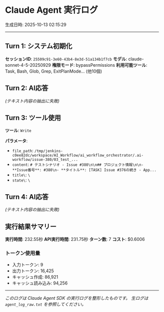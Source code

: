 # Claude Agent 実行ログ

生成日時: 2025-10-13 02:15:29

---

## Turn 1: システム初期化

**セッションID**: `25509c91-3e60-43b4-8e3d-51a134b1f7cb`
**モデル**: claude-sonnet-4-5-20250929
**権限モード**: bypassPermissions
**利用可能ツール**: Task, Bash, Glob, Grep, ExitPlanMode... (他10個)

## Turn 2: AI応答

*(テキスト内容の抽出に失敗)*

## Turn 3: ツール使用

**ツール**: `Write`

**パラメータ**:
- `file_path`: `/tmp/jenkins-c0ee82dc/workspace/AI_Workflow/ai_workflow_orchestrator/.ai-workflow/issue-380/03_test_...`
- `content`: `# テストシナリオ - Issue #380\n\n## プロジェクト情報\n\n- **Issue番号**: #380\n- **タイトル**: [TASK] Issue #376の続き - App...`
- `title\`: `\`
- `state\`: `\`

## Turn 4: AI応答

*(テキスト内容の抽出に失敗)*

## 実行結果サマリー

**実行時間**: 232.55秒
**API実行時間**: 231.75秒
**ターン数**: 7
**コスト**: $0.6006

### トークン使用量
- 入力トークン: 9
- 出力トークン: 16,425
- キャッシュ作成: 86,921
- キャッシュ読み込み: 94,256

---

*このログは Claude Agent SDK の実行ログを整形したものです。*
*生ログは `agent_log_raw.txt` を参照してください。*